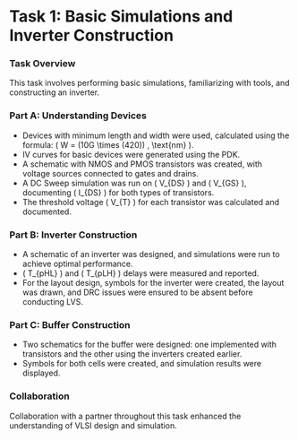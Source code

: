 # Task 1: Basic Simulations and Inverter Construction

### Task Overview
This task involves performing basic simulations, familiarizing with tools, and constructing an inverter.

### Part A: Understanding Devices
- Devices with minimum length and width were used, calculated using the formula: \( W = (10G \times (420)) \, \text{nm} \).
- IV curves for basic devices were generated using the PDK.
- A schematic with NMOS and PMOS transistors was created, with voltage sources connected to gates and drains.
- A DC Sweep simulation was run on \( V_{DS} \) and \( V_{GS} \), documenting \( I_{DS} \) for both types of transistors.
- The threshold voltage \( V_{T} \) for each transistor was calculated and documented.

### Part B: Inverter Construction
- A schematic of an inverter was designed, and simulations were run to achieve optimal performance.
- \( T_{pHL} \) and \( T_{pLH} \) delays were measured and reported.
- For the layout design, symbols for the inverter were created, the layout was drawn, and DRC issues were ensured to be absent before conducting LVS.

### Part C: Buffer Construction
- Two schematics for the buffer were designed: one implemented with transistors and the other using the inverters created earlier.
- Symbols for both cells were created, and simulation results were displayed.

### Collaboration
Collaboration with a partner throughout this task enhanced the understanding of VLSI design and simulation.
